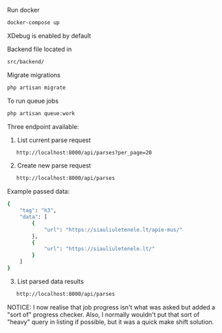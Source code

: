 Run docker
```sh
docker-compose up
```
XDebug is enabled by default

Backend file located in 
```sh
src/backend/
```
Migrate migrations
```sh
php artisan migrate
```

To run queue jobs
```sh
php artisan queue:work
```

Three endpoint available:

1. List current parse request
```sh
   http://localhost:8000/api/parses?per_page=20
```
2. Create new parse request
```sh
   http://localhost:8000/api/parses
```
Example passed data:
```sh
{
    "tag": "h3",
    "data": [
        {
            "url": "https://siauliuletenele.lt/apie-mus/"
        },
        {
            "url": "https://siauliuletenele.lt/"
        }
    ]
}
```
3. List parsed data results
```sh
   http://localhost:8000/api/parses
```

NOTICE: 
I now realise that job progress
isn't what was asked but added a "sort of" progress checker.
Also, I normally wouldn't put that sort of "heavy" query in listing if possible, but it was a quick make shift solution.